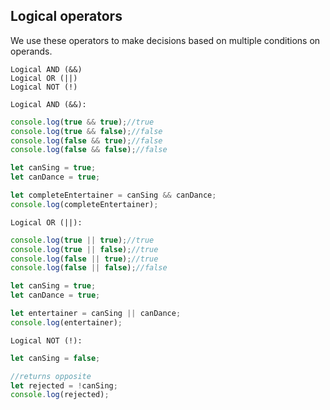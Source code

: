 ## Logical operators
We use these operators to make decisions based on multiple conditions on operands.

    Logical AND (&&)
    Logical OR (||)
    Logical NOT (!)

`Logical AND (&&):`
```javascript
console.log(true && true);//true
console.log(true && false);//false
console.log(false && true);//false
console.log(false && false);//false
```

```javascript
let canSing = true;
let canDance = true;

let completeEntertainer = canSing && canDance;
console.log(completeEntertainer);
```

`Logical OR (||):`
```javascript
console.log(true || true);//true
console.log(true || false);//true
console.log(false || true);//true
console.log(false || false);//false
```

```javascript
let canSing = true;
let canDance = true;

let entertainer = canSing || canDance;
console.log(entertainer);
```


`Logical NOT (!):`

```javascript
let canSing = false;

//returns opposite
let rejected = !canSing;
console.log(rejected);
```

